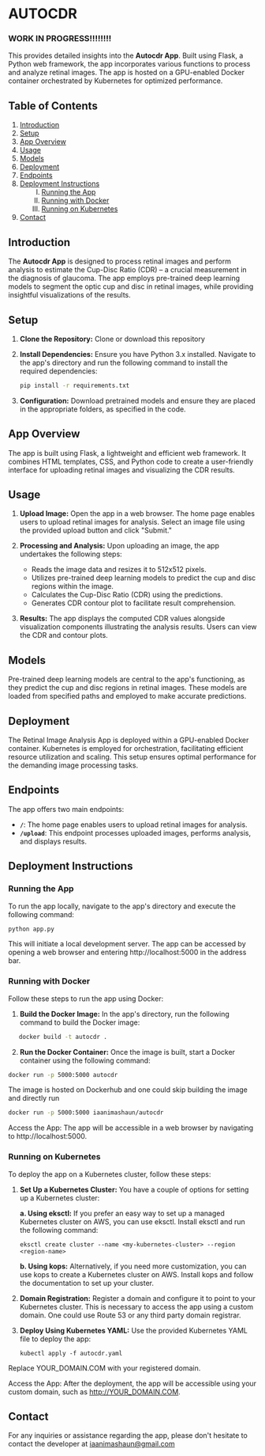 # AUTOCDR

### WORK IN PROGRESS!!!!!!!!

This provides detailed insights into the **Autocdr App**. Built using Flask, a Python web framework, the app incorporates various functions to process and analyze retinal images. The app is hosted on a GPU-enabled Docker container orchestrated by Kubernetes for optimized performance.

## Table of Contents

1. [Introduction](#introduction)
2. [Setup](#setup)
3. [App Overview](#app-overview)
4. [Usage](#usage)
5. [Models](#models)
6. [Deployment](#deployment)
7. [Endpoints](#endpoints)
8. [Deployment Instructions](#deployment-instructions)
    <ol style="margin-left: 20px; list-style-type: upper-roman;">
        <li><a href="#running-the-app">Running the App</a></li>
        <li><a href="#running-with-docker">Running with Docker</a></li>
        <li><a href="#running-on-kubernetes">Running on Kubernetes</a></li>
    </ol>
9. [Contact](#contact)



## Introduction

The **Autocdr App** is designed to process retinal images and perform analysis to estimate the Cup-Disc Ratio (CDR) – a crucial measurement in the diagnosis of glaucoma. The app employs pre-trained deep learning models to segment the optic cup and disc in retinal images, while providing insightful visualizations of the results.

## Setup

1. **Clone the Repository:** Clone or download this repository 

2. **Install Dependencies:** Ensure you have Python 3.x installed. Navigate to the app's directory and run the following command to install the required dependencies:

    ```bash
    pip install -r requirements.txt
    ```

3. **Configuration:** Download pretrained models and ensure they are placed in the appropriate folders, as specified in the code.

## App Overview

The app is built using Flask, a lightweight and efficient web framework. It combines HTML templates, CSS, and Python code to create a user-friendly interface for uploading retinal images and visualizing the CDR results.

## Usage

1. **Upload Image:** Open the app in a web browser. The home page enables users to upload retinal images for analysis. Select an image file using the provided upload button and click "Submit."

2. **Processing and Analysis:** Upon uploading an image, the app undertakes the following steps:
    - Reads the image data and resizes it to 512x512 pixels.
    - Utilizes pre-trained deep learning models to predict the cup and disc regions within the image.
    - Calculates the Cup-Disc Ratio (CDR) using the predictions.
    - Generates CDR contour plot to facilitate result comprehension.

3. **Results:** The app displays the computed CDR values alongside visualization components illustrating the analysis results. Users can view the CDR and contour plots.

## Models

Pre-trained deep learning models are central to the app's functioning, as they predict the cup and disc regions in retinal images. These models are loaded from specified paths and employed to make accurate predictions.

## Deployment

The Retinal Image Analysis App is deployed within a GPU-enabled Docker container. Kubernetes is employed for orchestration, facilitating efficient resource utilization and scaling. This setup ensures optimal performance for the demanding image processing tasks.

## Endpoints

The app offers two main endpoints:

- **`/`**: The home page enables users to upload retinal images for analysis.
- **`/upload`**: This endpoint processes uploaded images, performs analysis, and displays results.


## Deployment Instructions

### Running the App

To run the app locally, navigate to the app's directory and execute the following command:

```bash
python app.py
```


This will initiate a local development server. The app can be accessed by opening a web browser and entering http://localhost:5000 in the address bar.



### Running with Docker

Follow these steps to run the app using Docker:

1. **Build the Docker Image:** In the app's directory, run the following command to build the Docker image:

```bash
   docker build -t autocdr .
```

2. **Run the Docker Container:** Once the image is built, start a Docker container using the following command:

```bash
docker run -p 5000:5000 autocdr
```

The image is hosted on Dockerhub and one could skip building the image and directly run

```bash
docker run -p 5000:5000 iaanimashaun/autocdr
```

Access the App: The app will be accessible in a web browser by navigating to http://localhost:5000.



### Running on Kubernetes
To deploy the app on a Kubernetes cluster, follow these steps:

1. **Set Up a Kubernetes Cluster:** You have a couple of options for setting up a Kubernetes cluster:

    **a. Using eksctl:** If you prefer an easy way to set up a managed Kubernetes cluster on AWS, you can use eksctl. Install eksctl and run the following command:

    ```
    eksctl create cluster --name <my-kubernetes-cluster> --region <region-name>
    ```
    **b. Using kops:** Alternatively, if you need more customization, you can use kops to create a Kubernetes cluster on AWS. Install kops and follow the documentation to set up your cluster.

2. **Domain Registration:** Register a domain and configure it to point to your Kubernetes cluster. This is necessary to access the app using a custom domain. One could use Route 53 or any third party domain registrar.

3. **Deploy Using Kubernetes YAML:** Use the provided Kubernetes YAML file to deploy the app:

    ```
    kubectl apply -f autocdr.yaml
    ```
Replace YOUR_DOMAIN.COM with your registered domain.

Access the App: After the deployment, the app will be accessible using your custom domain, such as http://YOUR_DOMAIN.COM.


## Contact
For any inquiries or assistance regarding the app, please don't hesitate to contact the developer at iaanimashaun@gmail.com


